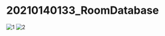 # 20210140133_RoomDatabase
![1](https://github.com/raniagisela/20210140133_RoomDatabase/assets/114916660/7c0cdac0-e403-44aa-a08a-081f49013716)
![2](https://github.com/raniagisela/20210140133_RoomDatabase/assets/114916660/d039f514-2c5a-4f76-a339-dae39e1cc389)
